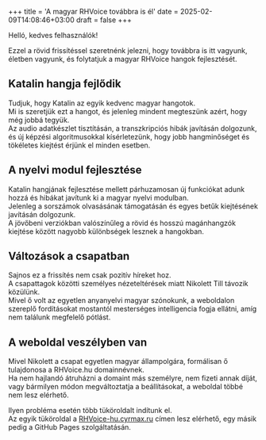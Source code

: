 +++
title = 'A magyar RHVoice továbbra is él'
date = 2025-02-09T14:08:46+03:00
draft = false
+++

Helló, kedves felhasználók!

Ezzel a rövid frissítéssel szeretnénk jelezni, hogy továbbra is itt vagyunk, életben vagyunk, és folytatjuk a magyar RHVoice hangok fejlesztését.

## Katalin hangja fejlődik

Tudjuk, hogy Katalin az egyik kedvenc magyar hangotok.  
Mi is szeretjük ezt a hangot, és jelenleg mindent megteszünk azért, hogy még jobbá tegyük.  
Az audio adatkészlet tisztításán, a transzkripciós hibák javításán dolgozunk, és új képzési algoritmusokkal kísérletezünk, hogy jobb hangminőséget és tökéletes kiejtést érjünk el minden esetben.

## A nyelvi modul fejlesztése

Katalin hangjának fejlesztése mellett párhuzamosan új funkciókat adunk hozzá és hibákat javítunk ki a magyar nyelvi modulban.  
Jelenleg a sorszámok olvasásának támogatásán és egyes betűk kiejtésének javításán dolgozunk.  
A jövőbeni verziókban valószínűleg a rövid és hosszú magánhangzók kiejtése között nagyobb különbségek lesznek a hangokban.

## Változások a csapatban

Sajnos ez a frissítés nem csak pozitív híreket hoz.  
A csapattagok közötti személyes nézeteltérések miatt Nikolett Till távozik közülünk.  
Mivel ő volt az egyetlen anyanyelvi magyar szónokunk, a weboldalon szereplő fordításokat mostantól mesterséges intelligencia fogja ellátni, amíg nem találunk megfelelő pótlást.

## A weboldal veszélyben van

Mivel Nikolett a csapat egyetlen magyar állampolgára, formálisan ő tulajdonosa a RHVoice.hu domainnévnek.  
Ha nem hajlandó átruházni a domaint más személyre, nem fizeti annak díját, vagy bármilyen módon megváltoztatja a beállításokat, a weboldal többé nem lesz elérhető.

Ilyen probléma esetén több tüköroldalt indítunk el.  
Az egyik tüköroldal a [RHVoice-hu.cyrmax.ru](https://rhvoice-hu.cyrmax.ru) címen lesz elérhető, egy másik pedig a GitHub Pages szolgáltatásán.

